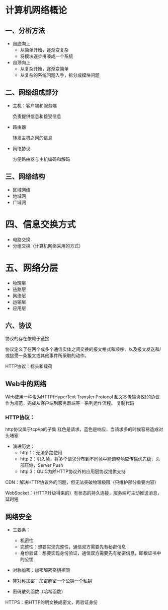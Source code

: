# 计算机网络概论

## 一、分析方法

* 自底向上
  * 从简单开始，逐渐变复杂
  * 将模块逐步拼凑成一个系统
* 自顶向上
  * 从复杂开始，逐渐变简单
  * 从复杂的系统问题入手，拆分成模块问题

## 二、网络组成部分

* 主机：客户端和服务端

  负责提供信息和接受信息

* 路由器

  转发主机之间的信息

* 网络协议

  方便路由器与主机编码和解码

## 三、网络结构

* 区域网络
* 地域网
* 广域网

# 四、信息交换方式

* 电路交换
* 分组交换（计算机网络采用的方式）

# 五、网络分层

* 物理层
* 链路层
* 网络层
* 运输层
* 应用层

## 六、协议

协议的存在依赖于链接

协议定义了在两个或多个通信实体之间交换的报文格式和顺序，以及报文发送和/或接受一条报文或其他事件所采取的动作。

HTTP协议：标头和载荷

## Web中的网络

Web使用一种名为HTTP(HyperText Transfer Protocol 超文本传输协议)的协议作为规范，完成从客户端到服务器端等一系列运作流程。
复制代码

### HTTP协议：

 http协议属于tcp/ip的子集
 红色是请求，蓝色是响应，当请求多的时候容易造成对头堵塞

* 演进历史：
  * http 1：无法多路使用
  * http 2：引入帧，将多个请求分布到不同帧中能调整响应传输优先级，头部压缩，Server Push
  * http 3：QUIC为除HTTP协议外的应用层协议提供支持

CDN：解决HTTP协议外的问题，但无法突破物理极限（只维护部分重要内容）

WebSocket：（HTTP升级得来的）有状态的持久连接，服务端可主动推送消息，延时短

## 网络安全

* 三要素：
  * 机密性
  * 完整性：想要实现完整性，通信双方需要先有秘密信息
  * 身份验证：想要实现身份验证，通信双方需要先有秘密信息，即根证书中的公钥

* 对称加密：加密解密密钥相同

* 非对称加密：加密解密一个公钥一个私钥

* 密码散列函数（哈希函数）

HTTPS：把HTTP的明文换成密文，再验证身份